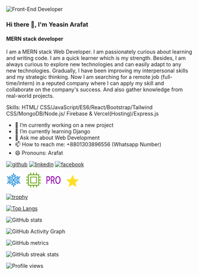 ![Front-End Developer](https://media-exp1.licdn.com/dms/image/D5616AQEWxL-1kHjQEA/profile-displaybackgroundimage-shrink_350_1400/0/1669298307463?e=1675900800&v=beta&t=DrtDoRZ_9LVLWmzIMPDDlB_FkbR7EV_UMCloPG83gP4)

### Hi there 👋, I'm Yeasin Arafat
#### MERN stack developer


I am a MERN stack Web Developer. I am passionately curious about learning and writing code. I am a quick learner which is my strength. Besides, I am always curious to explore new technologies and can easily adapt to any new technologies. Gradually, I have been improving my interpersonal skills and my strategic thinking. Now I am searching for a remote job (full-time/intern) in a reputed company where I can apply my skill and collaborate on the company's success. And also gather knowledge from real-world projects.

Skills: HTML/ CSS/JavaScript/ES6/React/Bootstrap/Tailwind CSS/MongoDB/Node.js/ Firebase & Vercel(Hosting)/Express.js

- 🔭 I’m currently working on a new project 
- 🌱 I’m currently learning Django 
- 💬 Ask me about Web Development 
- 📫 How to reach me: +8801303896556 (Whatsapp Number) 
- 😄 Pronouns: Arafat 


[<img src='https://cdn.jsdelivr.net/npm/simple-icons@3.0.1/icons/github.svg' alt='github' height='40'>](https://github.com/leoarafat)  [<img src='https://cdn.jsdelivr.net/npm/simple-icons@3.0.1/icons/linkedin.svg' alt='linkedin' height='40'>](https://www.linkedin.com/in/https://www.linkedin.com/in/yeasin-arafat-84734a244//)  [<img src='https://cdn.jsdelivr.net/npm/simple-icons@3.0.1/icons/facebook.svg' alt='facebook' height='40'>](https://www.facebook.com/https://www.facebook.com/profile.php?id=100065181076417)  

<a href='https://archiveprogram.github.com/'><img src='https://raw.githubusercontent.com/acervenky/animated-github-badges/master/assets/acbadge.gif' width='40' height='40'></a> <a href='https://docs.github.com/en/developers'><img src='https://raw.githubusercontent.com/acervenky/animated-github-badges/master/assets/devbadge.gif' width='40' height='40'></a> <a href='https://github.com/pricing'><img src='https://raw.githubusercontent.com/acervenky/animated-github-badges/master/assets/pro.gif' width='40' height='40'></a> <a href='https://stars.github.com/'><img src='https://raw.githubusercontent.com/acervenky/animated-github-badges/master/assets/starbadge.gif' width='35' height='35'></a> 

[![trophy](https://github-profile-trophy.vercel.app/?username=leoarafat)](https://github.com/ryo-ma/github-profile-trophy)

[![Top Langs](https://github-readme-stats.vercel.app/api/top-langs/?username=leoarafat)](https://github.com/anuraghazra/github-readme-stats)

![GitHub stats](https://github-readme-stats.vercel.app/api?username=leoarafat&show_icons=true&count_private=true)  

![GitHub Activity Graph](https://activity-graph.herokuapp.com/graph?username=leoarafat)  

![GitHub metrics](https://metrics.lecoq.io/leoarafat)  

![GitHub streak stats](https://streak-stats.demolab.com/?user=leoarafat)  

![Profile views](https://gpvc.arturio.dev/leoarafat)  
